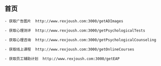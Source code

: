## 首页
    - 获取广告图片  http://www.rexjoush.com:3000/getADImages

    - 获取心理测评  http://www.rexjoush.com:3000/getPsychologicalTests

    - 获取心理咨询  http://www.rexjoush.com:3000/getPsychologicalCounseling

    - 获取线上课程  http://www.rexjoush.com:3000/getOnlineCourses

    - 获取员工辅助计划  http://www.rexjoush.com:3000/getEAP



